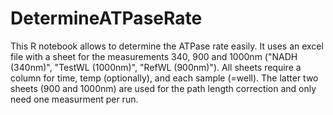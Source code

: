 # DetermineATPaseRate

This R notebook allows to determine the ATPase rate easily.
It uses an excel file with a sheet for the measurements 340, 900 and 1000nm ("NADH (340nm)", "TestWL (1000nm)", "RefWL (900nm)").
All sheets require a column for time, temp (optionally), and each sample (=well).
The latter two sheets (900 and 1000nm) are used for the path length correction and only need one measurment per run.

